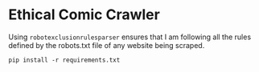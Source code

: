 # Ethical Comic Crawler
Using `robotexclusionrulesparser` ensures that I am following all the rules defined by the robots.txt file of any website being scraped.

`pip install -r requirements.txt`
